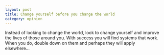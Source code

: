 ```yaml
---
layout: post
title: Change yourself before you change the world	
category: opinion
---
```


Instead of looking to change the world, look to change yourself and improve the lives of those around you. With success you will find systems that work. When you do, double down on them and perhaps they will apply elsewhere...